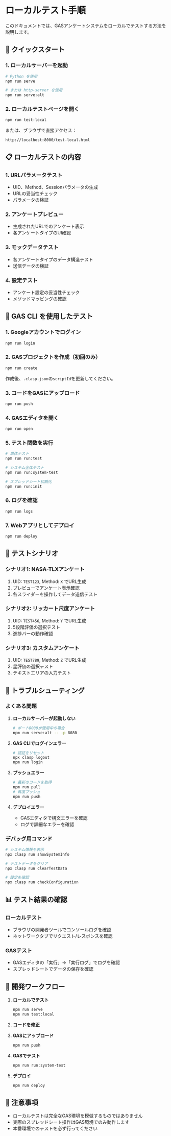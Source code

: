 # ローカルテスト手順

このドキュメントでは、GASアンケートシステムをローカルでテストする方法を説明します。

## 🚀 クイックスタート

### 1. ローカルサーバーを起動

```bash
# Python を使用
npm run serve

# または http-server を使用
npm run serve:alt
```

### 2. ローカルテストページを開く

```bash
npm run test:local
```

または、ブラウザで直接アクセス：
```
http://localhost:8000/test-local.html
```

## 📋 ローカルテストの内容

### 1. URLパラメータテスト
- UID、Method、Sessionパラメータの生成
- URLの妥当性チェック
- パラメータの検証

### 2. アンケートプレビュー
- 生成されたURLでのアンケート表示
- 各アンケートタイプのUI確認

### 3. モックデータテスト
- 各アンケートタイプのデータ構造テスト
- 送信データの検証

### 4. 設定テスト
- アンケート設定の妥当性チェック
- メソッドマッピングの確認

## 🔧 GAS CLI を使用したテスト

### 1. Googleアカウントでログイン

```bash
npm run login
```

### 2. GASプロジェクトを作成（初回のみ）

```bash
npm run create
```

作成後、`.clasp.json`の`scriptId`を更新してください。

### 3. コードをGASにアップロード

```bash
npm run push
```

### 4. GASエディタを開く

```bash
npm run open
```

### 5. テスト関数を実行

```bash
# 単体テスト
npm run run:test

# システム全体テスト
npm run run:system-test

# スプレッドシート初期化
npm run run:init
```

### 6. ログを確認

```bash
npm run logs
```

### 7. Webアプリとしてデプロイ

```bash
npm run deploy
```

## 🎯 テストシナリオ

### シナリオ1: NASA-TLXアンケート
1. UID: `TEST123`, Method: `X` でURL生成
2. プレビューでアンケート表示確認
3. 各スライダーを操作してデータ送信テスト

### シナリオ2: リッカート尺度アンケート
1. UID: `TEST456`, Method: `Y` でURL生成
2. 5段階評価の選択テスト
3. 進捗バーの動作確認

### シナリオ3: カスタムアンケート
1. UID: `TEST789`, Method: `Z` でURL生成
2. 星評価の選択テスト
3. テキストエリアの入力テスト

## 🐛 トラブルシューティング

### よくある問題

1. **ローカルサーバーが起動しない**
   ```bash
   # ポート8000が使用中の場合
   npm run serve:alt -- -p 8080
   ```

2. **GAS CLIでログインエラー**
   ```bash
   # 認証をリセット
   npx clasp logout
   npm run login
   ```

3. **プッシュエラー**
   ```bash
   # 最新のコードを取得
   npm run pull
   # 再度プッシュ
   npm run push
   ```

4. **デプロイエラー**
   - GASエディタで構文エラーを確認
   - ログで詳細なエラーを確認

### デバッグ用コマンド

```bash
# システム情報を表示
npx clasp run showSystemInfo

# テストデータをクリア
npx clasp run clearTestData

# 設定を確認
npx clasp run checkConfiguration
```

## 📊 テスト結果の確認

### ローカルテスト
- ブラウザの開発者ツールでコンソールログを確認
- ネットワークタブでリクエスト/レスポンスを確認

### GASテスト
- GASエディタの「実行」→「実行ログ」でログを確認
- スプレッドシートでデータの保存を確認

## 🔄 開発ワークフロー

1. **ローカルでテスト**
   ```bash
   npm run serve
   npm run test:local
   ```

2. **コードを修正**

3. **GASにアップロード**
   ```bash
   npm run push
   ```

4. **GASでテスト**
   ```bash
   npm run run:system-test
   ```

5. **デプロイ**
   ```bash
   npm run deploy
   ```

## 📝 注意事項

- ローカルテストは完全なGAS環境を模倣するものではありません
- 実際のスプレッドシート操作はGAS環境でのみ動作します
- 本番環境でのテストを必ず行ってください
